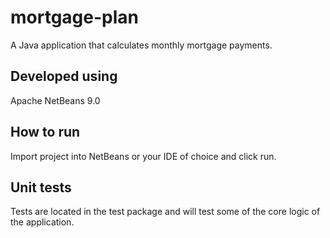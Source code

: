 # mortgage-plan

A Java application that calculates monthly mortgage payments.

## Developed using

Apache NetBeans 9.0

## How to run

Import project into NetBeans or your IDE of choice and click run.

## Unit tests

Tests are located in the test package and will test some of the core logic of the application.
